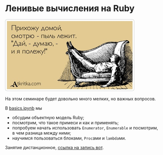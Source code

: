 # Ленивые вычисления на Ruby

![Ленивые вычисления](./img/1.jpg)

На этом семинаре будет довольно много мелких, но важных вопросов.

В [basics.ipynb](./basics.ipynb) мы

- обсудим объектную модель Ruby;
- посмотрим, что такое примеси и как и применять;
- попробуем начать использовать `Enumerator`, `Enumerable` и посмотрим, в чем разница между ними;
- научимся пользоваться блоками, `Proc`ами и `lambda`ми.

Занятие дистанционное, [ссылка на запись вот](https://www.dropbox.com/s/9kms3q3mu6o2sw8/%D0%AF%D0%98%D0%9F%20%D0%A1%D0%B5%D0%BC%D0%B8%D0%BD%D0%B0%D1%80%205%20-%20%D0%9B%D0%B5%D0%BD%D0%B8%D0%B2%D1%8B%D0%B5%20%D0%B2%D1%8B%D1%87%D0%B8%D1%81%D0%BB%D0%B5%D0%BD%D0%B8%D1%8F.mp4?dl=0).
